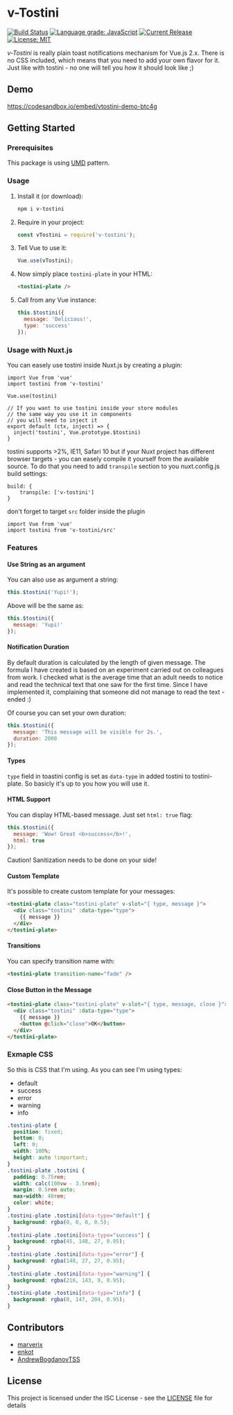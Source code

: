 # v-Tostini

[![Build Status](https://img.shields.io/travis/com/marverix/v-tostini/master.svg)](https://travis-ci.com/marverix/v-tostini)
[![Language grade: JavaScript](https://img.shields.io/lgtm/grade/javascript/g/marverix/v-tostini.svg)](https://lgtm.com/projects/g/marverix/v-tostini/context:javascript)
[![Current Release](https://img.shields.io/github/release/marverix/v-tostini.svg)](releases)
[![License: MIT](https://img.shields.io/badge/License-ISC-blue.svg)](LICENSE.md)

_v-Tostini_ is really plain toast notifications mechanism for Vue.js 2.x. 
There is no CSS included, which means that you need to add your own flavor for it.
Just like with tostini - no one will tell you how it should look like ;)

## Demo

https://codesandbox.io/embed/vtostini-demo-btc4g

## Getting Started

### Prerequisites

This package is using [UMD](https://github.com/umdjs/umd/blob/master/templates/returnExportsGlobal.js) pattern.

### Usage

1. Install it (or download):

   ```sh
   npm i v-tostini
   ```

1. Require in your project:

   ```js
   const vTostini = require('v-tostini');
   ```

1. Tell Vue to use it:

   ```js
   Vue.use(vTostini);
   ```

1. Now simply place `tostini-plate` in your HTML:

   ```html
   <tostini-plate />
   ```

1. Call from any Vue instance:

   ```js
   this.$tostini({
     message: 'Delicious!',
     type: 'success'
   });
   ```
   
### Usage with Nuxt.js

You can easely use tostini inside Nuxt.js by creating a plugin:
```
import Vue from 'vue'
import tostini from 'v-tostini'

Vue.use(tostini)

// If you want to use tostini inside your store modules
// the same way you use it in components
// you will need to inject it
export default (ctx, inject) => {
  inject('tostini', Vue.prototype.$tostini)
}
```
tostini supports >2%, IE11, Safari 10 but if your Nuxt project has different browser targets - you can easely compile it yourself from the available source. To do that you need to add `transpile` section to you nuxt.config.js build settings:

```
build: {
    transpile: ['v-tostini']
}
```
don't forget to target `src` folder inside the plugin

```
import Vue from 'vue'
import tostini from 'v-tostini/src'
```

### Features

#### Use String as an argument

You can also use as argument a string:

```js
this.$tostini('Yupi!');
```

Above will be the same as:

```js
this.$tostini({
  message: 'Yupi!'
});
```

#### Notification Duration

By default duration is calculated by the length of given message.
The formula I have created is based on an experiment carried out on colleagues from work. I checked what is the average time that an adult needs to notice and read the technical text that one saw for the first time. Since I have implemented it, complaining that someone did not manage to read the text - ended :)

Of course you can set your own duration:

```js
this.$tostini({
  message: 'This message will be visible for 2s.',
  duration: 2000
});
```

#### Types

`type` field in toastini config is set as `data-type` in added tostini to tostini-plate. So basicly it's up to you how you will use it.

#### HTML Support

You can display HTML-based message. Just set `html: true` flag:

```js
this.$tostini({
  message: 'Wow! Great <b>success</b>!',
  html: true
});
```

Caution! Sanitization needs to be done on your side!

#### Custom Template

It's possible to create custom template for your messages:

```html
<tostini-plate class="tostini-plate" v-slot="{ type, message }">
  <div class="tostini" :data-type="type">
    {{ message }}
  </div>
</tostini-plate>
```

#### Transitions

You can specify transition name with:

```html
<tostini-plate transition-name="fade" />
```

#### Close Button in the Message

```html
<tostini-plate class="tostini-plate" v-slot="{ type, message, close }">
  <div class="tostini" :data-type="type">
    {{ message }}
    <button @click="close">OK</button>
  </div>
</tostini-plate>
```

### Exmaple CSS

So this is CSS that I'm using. As you can see I'm using types:

* default
* success
* error
* warning
* info

```css
.tostini-plate {
  position: fixed;
  bottom: 0;
  left: 0;
  width: 100%;
  height: auto !important;
}
.tostini-plate .tostini {
  padding: 0.75rem;
  width: calc(100vw - 3.5rem);
  margin: 0.5rem auto;
  max-width: 40rem;
  color: white;
}
.tostini-plate .tostini[data-type="default"] {
  background: rgba(0, 0, 0, 0.5);
}
.tostini-plate .tostini[data-type="success"] {
  background: rgba(45, 148, 27, 0.95);
}
.tostini-plate .tostini[data-type="error"] {
  background: rgba(148, 27, 27, 0.95);
}
.tostini-plate .tostini[data-type="warning"] {
  background: rgba(216, 143, 9, 0.95);
}
.tostini-plate .tostini[data-type="info"] {
  background: rgba(0, 147, 204, 0.95);
}
```

## Contributors

* [marverix](https://github.com/marverix)
* [enkot](https://github.com/enkot)
* [AndrewBogdanovTSS](https://github.com/AndrewBogdanovTSS)

## License

This project is licensed under the ISC License - see the [LICENSE](LICENSE) file for details
